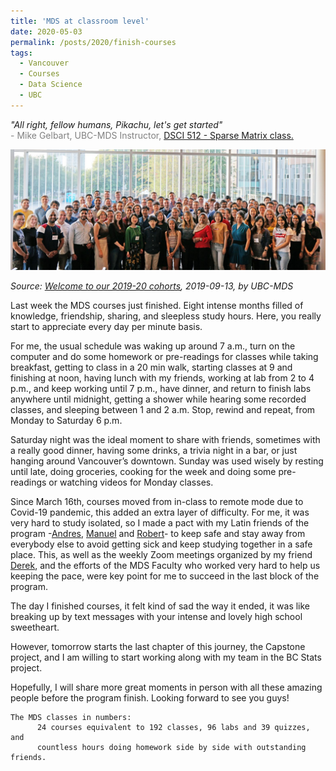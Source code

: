 ```yaml
---
title: 'MDS at classroom level'
date: 2020-05-03
permalink: /posts/2020/finish-courses
tags:
  - Vancouver
  - Courses
  - Data Science
  - UBC
---
```


<i>"All right, fellow humans, Pikachu, let's get started"</i>  
<span style="color:gray">- Mike Gelbart, UBC-MDS Instructor, </span>[DSCI 512 - Sparse Matrix class.](https://youtu.be/T5IYf5rvPfA)

<img src="/images/MDS_cohort_2019.jpeg" alt="cohort" />

*Source: [Welcome to our 2019-20 cohorts](https://masterdatascience.ubc.ca/student-success-stories/welcome-our-2019-20-cohorts?utm_campaign=mds%20r20%20mds%20new%20cohort%20blog&utm_medium=social&utm_source=linkedin), 2019-09-13, by UBC-MDS*  
  
Last week the MDS courses just finished. Eight intense months filled of knowledge, friendship, sharing, and sleepless study hours. Here, you really start to appreciate every day per minute basis.  

For me, the usual schedule was waking up around 7 a.m., turn on the computer and do some homework or pre-readings for classes while taking breakfast, getting to class in a 20 min walk, starting classes at 9 and finishing at noon, having lunch with my friends, working at lab from 2 to 4 p.m., and keep working until 7 p.m., have dinner, and return to finish labs anywhere until midnight, getting a shower while hearing some recorded classes, and sleeping between 1 and 2 a.m.  Stop, rewind and repeat, from Monday to Saturday 6 p.m.

Saturday night was the ideal moment to share with friends, sometimes with a really good dinner, having some drinks, a trivia night in a bar, or just hanging around Vancouver’s downtown. Sunday was used wisely by resting until late, doing groceries, cooking for the week and doing some pre-readings or watching videos for Monday classes.  

Since March 16th, courses moved from in-class to remote mode due to Covid-19 pandemic, this added an extra layer of difficulty. For me, it was very hard to study isolated, so I made a pact with my Latin friends of the program -[Andres](https://github.com/AndresPitta), [Manuel](https://github.com/manu2856) and [Robert](https://github.com/robilizando)- to keep safe and stay away from everybody else to avoid getting sick and keep studying together in a safe place. This, as well as the weekly Zoom meetings organized by my friend [Derek](https://github.com/dkruszew), and the efforts of the MDS Faculty who worked very hard to help us keeping the pace, were key point for me to succeed in the last block of the program.  

The day I finished courses, it felt kind of sad the way it ended, it was like breaking up by text messages with your intense and lovely high school sweetheart.  

However, tomorrow starts the last chapter of this journey, the Capstone project, and I am willing to start working along with my team in the BC Stats project.  

Hopefully, I will share more great moments in person with all these amazing people before the program finish. Looking forward to see you guys!  

```
The MDS classes in numbers:  
      24 courses equivalent to 192 classes, 96 labs and 39 quizzes, and  
      countless hours doing homework side by side with outstanding friends.
```
